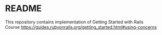 # README
This repository contains implementation of Getting Started with Rails Course
https://guides.rubyonrails.org/getting_started.html#using-concerns
